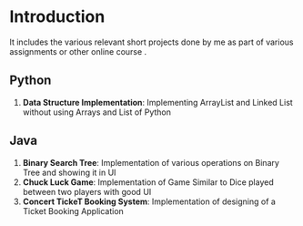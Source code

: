 # Introduction

It includes the various relevant short projects done by me as part of various assignments or other online course .

## Python
1. **Data Structure Implementation**: Implementing ArrayList and Linked List without using Arrays and List of Python


## Java

1. **Binary Search Tree**: Implementation of various operations on Binary Tree and showing it in UI  
2. **Chuck Luck Game**: Implementation of Game Similar to Dice played between two players with good UI
3. **Concert TickeT Booking System**: Implementation of designing of a Ticket Booking Application

